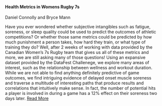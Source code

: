 #### Health Metrics in Womens Rugby 7s
Daniel Connolly and Bryce Mann

Have you ever wondered whether subjective intangibles such as fatigue, soreness, or sleep quality could be used to predict the outcomes of athletic competitions? Or whether those same metrics could be predicted by how much punishment a person takes, how hard they train, or what type of training they do? Well, after 2 weeks of working with data provided by the Canadian Women’s 7s Rugby team that gives us all of these metrics and more, we are still asking many of those questions! Using an expansive dataset provided by the DataFest Challenege, we explore many areas of interest, such as the relationship between wellness and workout duration. While we are not able to find anything definitely predictive of game outcomes, we find intriguing evidence of delayed onset muscle soreness and traverse a multitude of interesting paths that produce results and correlations that intuitively make sense. In fact, the number of potential hits a player is involved in during a game has a 12% effect on their soreness two days later. [Read More](https://github.com/djconnolly27/DataScienceProjects/blob/master/project2/report2.md)
